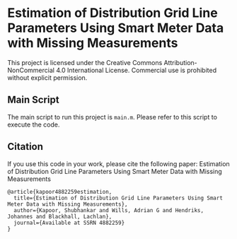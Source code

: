 # Estimation of Distribution Grid Line Parameters Using Smart Meter Data with Missing Measurements

This project is licensed under the Creative Commons Attribution-NonCommercial 4.0 International License. Commercial use is prohibited without explicit permission.

## Main Script
The main script to run this project is `main.m`. Please refer to this script to execute the code.

## Citation
If you use this code in your work, please cite the following paper: 
Estimation of Distribution Grid Line Parameters Using Smart Meter Data with Missing Measurements

```
@article{kapoor4882259estimation,
  title={Estimation of Distribution Grid Line Parameters Using Smart Meter Data with Missing Measurements},
  author={Kapoor, Shubhankar and Wills, Adrian G and Hendriks, Johannes and Blackhall, Lachlan},
  journal={Available at SSRN 4882259}
}
